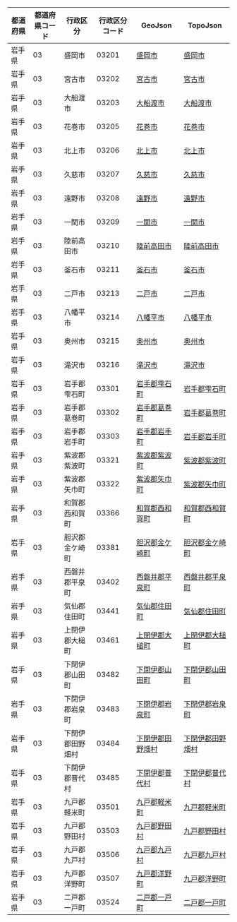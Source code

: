 | 都道府県 | 都道府県コード | 行政区分 | 行政区分コード | GeoJson | TopoJson |
|-----------|--------------|--------- |--------------|------|------|
| 岩手県 | 03 | 盛岡市 | 03201 | [盛岡市](/geojson/cities/03/03201.json) | [盛岡市](/topojson/cities/03/03201.topojson) |
| 岩手県 | 03 | 宮古市 | 03202 | [宮古市](/geojson/cities/03/03202.json) | [宮古市](/topojson/cities/03/03202.topojson) |
| 岩手県 | 03 | 大船渡市 | 03203 | [大船渡市](/geojson/cities/03/03203.json) | [大船渡市](/topojson/cities/03/03203.topojson) |
| 岩手県 | 03 | 花巻市 | 03205 | [花巻市](/geojson/cities/03/03205.json) | [花巻市](/topojson/cities/03/03205.topojson) |
| 岩手県 | 03 | 北上市 | 03206 | [北上市](/geojson/cities/03/03206.json) | [北上市](/topojson/cities/03/03206.topojson) |
| 岩手県 | 03 | 久慈市 | 03207 | [久慈市](/geojson/cities/03/03207.json) | [久慈市](/topojson/cities/03/03207.topojson) |
| 岩手県 | 03 | 遠野市 | 03208 | [遠野市](/geojson/cities/03/03208.json) | [遠野市](/topojson/cities/03/03208.topojson) |
| 岩手県 | 03 | 一関市 | 03209 | [一関市](/geojson/cities/03/03209.json) | [一関市](/topojson/cities/03/03209.topojson) |
| 岩手県 | 03 | 陸前高田市 | 03210 | [陸前高田市](/geojson/cities/03/03210.json) | [陸前高田市](/topojson/cities/03/03210.topojson) |
| 岩手県 | 03 | 釜石市 | 03211 | [釜石市](/geojson/cities/03/03211.json) | [釜石市](/topojson/cities/03/03211.topojson) |
| 岩手県 | 03 | 二戸市 | 03213 | [二戸市](/geojson/cities/03/03213.json) | [二戸市](/topojson/cities/03/03213.topojson) |
| 岩手県 | 03 | 八幡平市 | 03214 | [八幡平市](/geojson/cities/03/03214.json) | [八幡平市](/topojson/cities/03/03214.topojson) |
| 岩手県 | 03 | 奥州市 | 03215 | [奥州市](/geojson/cities/03/03215.json) | [奥州市](/topojson/cities/03/03215.topojson) |
| 岩手県 | 03 | 滝沢市 | 03216 | [滝沢市](/geojson/cities/03/03216.json) | [滝沢市](/topojson/cities/03/03216.topojson) |
| 岩手県 | 03 | 岩手郡雫石町 | 03301 | [岩手郡雫石町](/geojson/cities/03/03301.json) | [岩手郡雫石町](/topojson/cities/03/03301.topojson) |
| 岩手県 | 03 | 岩手郡葛巻町 | 03302 | [岩手郡葛巻町](/geojson/cities/03/03302.json) | [岩手郡葛巻町](/topojson/cities/03/03302.topojson) |
| 岩手県 | 03 | 岩手郡岩手町 | 03303 | [岩手郡岩手町](/geojson/cities/03/03303.json) | [岩手郡岩手町](/topojson/cities/03/03303.topojson) |
| 岩手県 | 03 | 紫波郡紫波町 | 03321 | [紫波郡紫波町](/geojson/cities/03/03321.json) | [紫波郡紫波町](/topojson/cities/03/03321.topojson) |
| 岩手県 | 03 | 紫波郡矢巾町 | 03322 | [紫波郡矢巾町](/geojson/cities/03/03322.json) | [紫波郡矢巾町](/topojson/cities/03/03322.topojson) |
| 岩手県 | 03 | 和賀郡西和賀町 | 03366 | [和賀郡西和賀町](/geojson/cities/03/03366.json) | [和賀郡西和賀町](/topojson/cities/03/03366.topojson) |
| 岩手県 | 03 | 胆沢郡金ケ崎町 | 03381 | [胆沢郡金ケ崎町](/geojson/cities/03/03381.json) | [胆沢郡金ケ崎町](/topojson/cities/03/03381.topojson) |
| 岩手県 | 03 | 西磐井郡平泉町 | 03402 | [西磐井郡平泉町](/geojson/cities/03/03402.json) | [西磐井郡平泉町](/topojson/cities/03/03402.topojson) |
| 岩手県 | 03 | 気仙郡住田町 | 03441 | [気仙郡住田町](/geojson/cities/03/03441.json) | [気仙郡住田町](/topojson/cities/03/03441.topojson) |
| 岩手県 | 03 | 上閉伊郡大槌町 | 03461 | [上閉伊郡大槌町](/geojson/cities/03/03461.json) | [上閉伊郡大槌町](/topojson/cities/03/03461.topojson) |
| 岩手県 | 03 | 下閉伊郡山田町 | 03482 | [下閉伊郡山田町](/geojson/cities/03/03482.json) | [下閉伊郡山田町](/topojson/cities/03/03482.topojson) |
| 岩手県 | 03 | 下閉伊郡岩泉町 | 03483 | [下閉伊郡岩泉町](/geojson/cities/03/03483.json) | [下閉伊郡岩泉町](/topojson/cities/03/03483.topojson) |
| 岩手県 | 03 | 下閉伊郡田野畑村 | 03484 | [下閉伊郡田野畑村](/geojson/cities/03/03484.json) | [下閉伊郡田野畑村](/topojson/cities/03/03484.topojson) |
| 岩手県 | 03 | 下閉伊郡普代村 | 03485 | [下閉伊郡普代村](/geojson/cities/03/03485.json) | [下閉伊郡普代村](/topojson/cities/03/03485.topojson) |
| 岩手県 | 03 | 九戸郡軽米町 | 03501 | [九戸郡軽米町](/geojson/cities/03/03501.json) | [九戸郡軽米町](/topojson/cities/03/03501.topojson) |
| 岩手県 | 03 | 九戸郡野田村 | 03503 | [九戸郡野田村](/geojson/cities/03/03503.json) | [九戸郡野田村](/topojson/cities/03/03503.topojson) |
| 岩手県 | 03 | 九戸郡九戸村 | 03506 | [九戸郡九戸村](/geojson/cities/03/03506.json) | [九戸郡九戸村](/topojson/cities/03/03506.topojson) |
| 岩手県 | 03 | 九戸郡洋野町 | 03507 | [九戸郡洋野町](/geojson/cities/03/03507.json) | [九戸郡洋野町](/topojson/cities/03/03507.topojson) |
| 岩手県 | 03 | 二戸郡一戸町 | 03524 | [二戸郡一戸町](/geojson/cities/03/03524.json) | [二戸郡一戸町](/topojson/cities/03/03524.topojson) |
